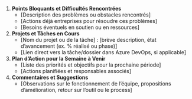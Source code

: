 1. **Points Bloquants et Difficultés Rencontrées**
	- [Description des problèmes ou obstacles rencontrés]
	- [Actions déjà entreprises pour résoudre ces problèmes]
	- [Besoins éventuels en soutien ou en ressources]
2. **Projets et Tâches en Cours**
	- [Nom du projet ou de la tâche] : [brève description, état d’avancement (ex. % réalisé ou phase)]
	- [Lien direct vers la tâche/dossier dans Azure DevOps, si applicable]
3. **Plan d’Action pour la Semaine à Venir**
	- [Liste des priorités et objectifs pour la prochaine période]
	- [Actions planifiées et responsables associés]
4. **Commentaires et Suggestions**
	- [Observations sur le fonctionnement de l’équipe, propositions d’amélioration, retour sur l’outil ou le process]
